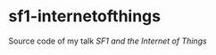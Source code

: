 sf1-internetofthings
====================

Source code of my talk *SF1 and the Internet of Things* 
